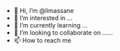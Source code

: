 - 👋 Hi, I’m @limassane
- 👀 I’m interested in ...
- 🌱 I’m currently learning ...
- 💞️ I’m looking to collaborate on ......
- 📫 How to reach me 

<!---
limassane/limassane is a ✨ special ✨ repository because its `README.md` (this file) appears on your GitHub profile.
You can click the Preview link to take a look at your changes.
--->
